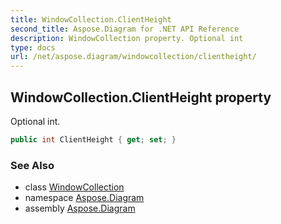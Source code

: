 ```yaml
---
title: WindowCollection.ClientHeight
second_title: Aspose.Diagram for .NET API Reference
description: WindowCollection property. Optional int
type: docs
url: /net/aspose.diagram/windowcollection/clientheight/
---
```

## WindowCollection.ClientHeight property

Optional int.

```csharp
public int ClientHeight { get; set; }
```

### See Also

* class [WindowCollection](../)
* namespace [Aspose.Diagram](../../windowcollection/)
* assembly [Aspose.Diagram](../../../)


